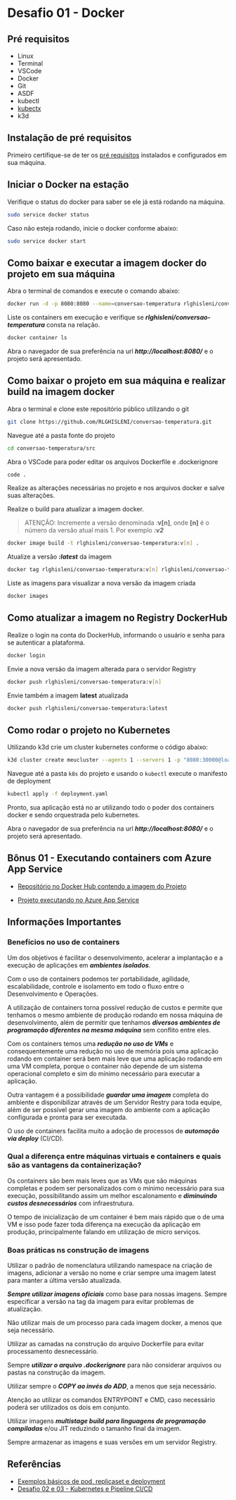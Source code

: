 # Desafio 01 - Docker

## Pré requisitos

- Linux
- Terminal
- VSCode
- Docker
- Git
- ASDF
- kubectl
- [kubectx](https://github.com/ahmetb/kubectx)
- k3d

## Instalação de pré requisitos

Primeiro certifique-se de ter os [pré requisitos](https://github.com/RLGHISLENI/rotten-potatoes) instalados e configurados em sua máquina.

## Iniciar o Docker na estação

Verifique o status do docker para saber se ele já está rodando na máquina.

```zsh
sudo service docker status
```

Caso não esteja rodando, inicie o docker conforme abaixo:

```zsh
sudo service docker start
```

## Como baixar e executar a imagem docker do projeto em sua máquina

Abra o terminal de comandos e execute o comando abaixo:

```zsh
docker run -d -p 8080:8080 --name=conversao-temperatura rlghisleni/conversao-temperatura:latest
```

Liste os containers em execução e verifique se _**rlghisleni/conversao-temperatura**_ consta na relação.

```zsh
docker container ls
```

Abra o navegador de sua preferência na url _**http://localhost:8080/**_ e o projeto será apresentado.

## Como baixar o projeto em sua máquina e realizar build na imagem docker

Abra o terminal e clone este repositório público utilizando o git

```zsh
git clone https://github.com/RLGHISLENI/conversao-temperatura.git
```

Navegue até a pasta fonte do projeto

```zsh
cd conversao-temperatura/src
```

Abra o VSCode para poder editar os arquivos Dockerfile e .dockerignore

```zsh
code .
```

Realize as alterações necessárias no projeto e nos arquivos docker e salve suas alterações.

Realize o build para atualizar a imagem docker.

> ATENÇÃO: Incremente a versão denominada :**v[n]**, onde **[n]** é o número da versão atual mais 1.
> Por exemplo _**:v2**_

```zsh
docker image build -t rlghisleni/conversao-temperatura:v[n] .
```

Atualize a versão _**:latest**_ da imagem

```zsh
docker tag rlghisleni/conversao-temperatura:v[n] rlghisleni/conversao-temperatura:latest
```

Liste as imagens para visualizar a nova versão da imagem criada

```zsh
docker images
```

## Como atualizar a imagem no Registry DockerHub

Realize o login na conta do DockerHub, informando o usuário e senha para se autenticar a plataforma.

```zsh
docker login
```

Envie a nova versão da imagem alterada para o servidor Registry

```zsh
docker push rlghisleni/conversao-temperatura:v[n]
```

Envie também a imagem **latest** atualizada

```zsh
docker push rlghisleni/conversao-temperatura:latest
```

## Como rodar o projeto no Kubernetes

Utilizando k3d crie um cluster kubernetes conforme o código abaixo:

```zsh
k3d cluster create meucluster --agents 1 --servers 1 -p "8080:30000@loadbalancer"
```

Navegue até a pasta `k8s` do projeto e usando o `kubectl` execute o manifesto de deployment

```zsh
kubectl apply -f deployment.yaml
```

Pronto, sua aplicação está no ar utilizando todo o poder dos containers docker e sendo orquestrada pelo kubernetes.

Abra o navegador de sua preferência na url _**http://localhost:8080/**_ e o projeto será apresentado.


## Bônus 01 - Executando containers com Azure App Service

- [Repositório no Docker Hub contendo a imagem do Projeto](https://hub.docker.com/r/rlghisleni/conversao-temperatura/)

- [Projeto executando no Azure App Service](https://iniciativa-kubernetes-web.azurewebsites.net/)

## **Informações Importantes**

### **Benefícios no uso de containers**
  
Um dos objetivos é facilitar o desenvolvimento, acelerar a implantação e a execução de aplicações em _**ambientes isolados**_.

Com o uso de containers podemos ter portabilidade, agilidade, escalabilidade, controle e isolamento em todo o fluxo entre o Desenvolvimento e Operações.

A utilização de containers torna possível redução de custos e permite que tenhamos o mesmo ambiente de produção rodando em nossa máquina de desenvolvimento, além de permitir que tenhamos _**diversos ambientes de programação diferentes na mesma máquina**_ sem conflito entre eles.

Com os containers temos uma _**redução no uso de VMs**_ e consequentemente uma redução no uso de memória pois uma aplicação rodando em container será bem mais leve que uma aplicação rodando em uma VM completa, porque o container não depende de um sistema operacional completo e sim do mínimo necessário para executar a aplicação.

Outra vantagem é a possibilidade _**guardar uma imagem**_ completa do ambiente e disponibilizar através de um Servidor Restry para toda equipe, além de ser possível gerar uma imagem do ambiente com a aplicação configurada e pronta para ser executada.

O uso de containers facilita muito a adoção de processos de _**automação via deploy**_ (CI/CD).

### **Qual a diferença entre máquinas virtuais e containers e quais são as vantagens da containerização?**

Os containers são bem mais leves que as VMs que são máquinas completas e podem ser personalizados com o mínimo necessário para sua execução, possibilitando assim um melhor escalonamento e _**diminuindo custos desnecessários**_ com infraestrutura. 

O tempo de inicialização de um container é bem mais rápido que o de uma VM e isso pode fazer toda diferença na execução da aplicação em produção, principalmente falando em utilização de micro serviços.

### **Boas práticas ns construção de imagens**

Utilizar o padrão de nomenclatura utilizando namespace na criação de imagens, adicionar a versão no nome e criar sempre uma imagem latest para manter a última versão atualizada.

_**Sempre utilizar imagens oficiais**_ como base para nossas imagens.
Sempre especificar a versão na tag da imagem para evitar problemas de atualização.

Não utilizar mais de um processo para cada imagem docker, a menos que seja necessário.

Utilizar as camadas na construção do arquivo Dockerfile para evitar processamento desnecessário.

Sempre _**utilizar o arquivo .dockerignore**_ para não considerar arquivos ou pastas na construção da imagem.

Utilizar sempre o _**COPY ao invés do ADD**_, a menos que seja necessário.

Atenção ao utilizar os comandos ENTRYPOINT e CMD, caso necessário poderá ser utilizados os dois em conjunto.

Utilizar imagens _**multistage build para linguagens de programação compiladas**_ e/ou JIT reduzindo o tamanho final da imagem.

Sempre armazenar as imagens e suas versões em um servidor Registry.

## Referências

- [Exemplos básicos de pod, replicaset e deployment](https://github.com/RLGHISLENI/iniciativa-kubernetes-manifest)
- [Desafio 02 e 03 - Kubernetes e Pipeline CI/CD](https://github.com/RLGHISLENI/rotten-potatoes)
